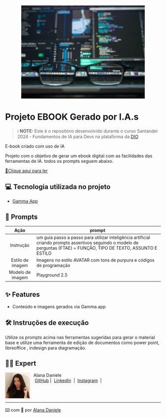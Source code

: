 <p align="center">
<img 
    src="./code.jpg"
    width="400"  
/>
</p>

# Projeto EBOOK Gerado por I.A.s

> ℹ️ **NOTE:** Este é o repositório desenvolvido durante o curso Santander 2024 - Fundamentos de IA para Devs na plataforma da [DIO](https://dio.me)

E-book criado com uso de IA

Projeto com o objetivo de gerar um ebook digital com as facilidades das ferramentas de IA. todos os prompts
seguem abaixo.

<a href="https://github.com/a-natureza/e-book_IA/blob/main/FTAE.pdf" title="View PDF now"> 📕Clique aqui para ler</a>

## 💻 Tecnologia utilizada no projeto

- [Gamma App](https://gamma.app/)

## 🧠 Prompts

|       Ação       | prompt                                                                                                                                                                 |
| :--------------: | ---------------------------------------------------------------------------------------------------------------------------------------------------------------------- |
|    Instrução     | um guia passo a passo para utilizar inteligência artificial criando prompts assertivos seguindo o modelo de perguntas {FTAE} = FUNÇÃO, TIPO DE TEXTO, ASSUNTO E ESTILO |
| Estilo de imagem | Imagens no estilo AVATAR com tons de purpura e códigos de programação                                                                                                  |
| Modelo de imagem | Playground 2.5                                                                                                                                                         |

## ✨ Features

- Conteúdo e imagens gerados via Gamma.app

## 🛠️ Instruções de execução

Utilize os prompts acima nas ferramentas sugeridas para gerar o material base e utilize uma ferramenta de edição de documentos como power point, libreoffice , indesign para diagramação.

## 👨‍💻 Expert

<p>
    <img 
      align=left 
      margin=10 
      width=80 
      src="./alana.jpg"
    />
    <p>&nbsp&nbsp&nbspAlana Daniele<br>
    &nbsp&nbsp&nbsp
    <a href="https://github.com/a-natureza">
    GitHub</a>&nbsp;|&nbsp;
    <a href="https://www.linkedin.com/in/alana-daniele/">LinkedIn</a>
&nbsp;|&nbsp;
    <a href="https://www.instagram.com/tendanapraia">
    Instagram</a>
&nbsp;|&nbsp;</p>
</p>
<br/><br/>
<p>

---

⌨️ com 💜 por [Alana Daniele](https://github.com/a-natureza)
